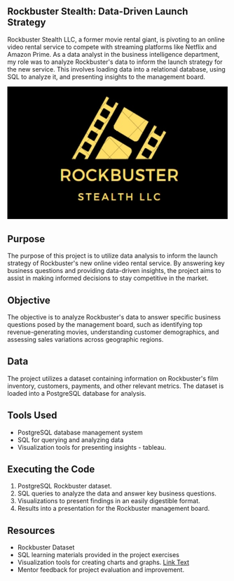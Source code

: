 ## Rockbuster Stealth: Data-Driven Launch Strategy

Rockbuster Stealth LLC, a former movie rental giant, is pivoting to an online video rental service to compete with streaming platforms like Netflix and Amazon Prime. As a data analyst in the business intelligence department, my role was to analyze Rockbuster's data to inform the launch strategy for the new service. This involves loading data into a relational database, using SQL to analyze it, and presenting insights to the management board.

![](rockbuster.jpg)

## Purpose
The purpose of this project is to utilize data analysis to inform the launch strategy of Rockbuster's new online video rental service. By answering key business questions and providing data-driven insights, the project aims to assist in making informed decisions to stay competitive in the market.

## Objective
The objective is to analyze Rockbuster's data to answer specific business questions posed by the management board, such as identifying top revenue-generating movies, understanding customer demographics, and assessing sales variations across geographic regions.

## Data
The project utilizes a dataset containing information on Rockbuster's film inventory, customers, payments, and other relevant metrics. The dataset is loaded into a PostgreSQL database for analysis.

## Tools Used
- PostgreSQL database management system
- SQL for querying and analyzing data
- Visualization tools for presenting insights - tableau.

## Executing the Code
1. PostgreSQL Rockbuster dataset.
2. SQL queries to analyze the data and answer key business questions.
3. Visualizations to present findings in an easily digestible format.
4. Results into a presentation for the Rockbuster management board.

## Resources
- Rockbuster Dataset
- SQL learning materials provided in the project exercises
- Visualization tools for creating charts and graphs. [Link Text](https://public.tableau.com/views/RockbusterStealthUnleashingDataInsightsforStrategicExcellence/Story?:language=en-US&:display_count=n&:origin=viz_share_link)
- Mentor feedback for project evaluation and improvement.
